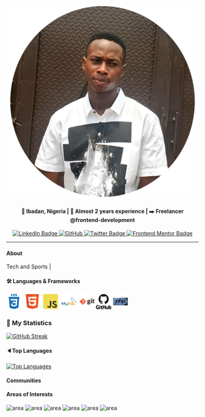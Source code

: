 <div align="center">

  <img src="images/profile.png"></img>
  
  <h4>📍 Ibadan, Nigeria | 📰 Almost 2 years experience | ✒️ Freelancer @frontend-development </h4>
  
  <div id="badges">
  <a href="https://www.linkedin.com/in/reuben-tomoloju-96348b241/">
    <img src="https://img.shields.io/badge/LinkedIn-blue?style=for-the-badge&logo=linkedin&logoColor=white" alt="LinkedIn Badge"/>
  </a>
  <a href="https://github.com/Rubylenshy">
    <img src="https://img.shields.io/badge/GITHUB-git-lightgrey?style=for-the-badge&logo=github" alt="GitHub"/>
  </a>
  <a href="https://twitter.com/tomoloj_">
    <img src="https://img.shields.io/badge/Twitter-blue?style=for-the-badge&logo=twitter&logoColor=white" alt="Twitter Badge"/>
  </a>
    <a href="https://www.frontendmentor.io/profile/Rubylenshy">
    <img src="https://img.shields.io/badge/frontendmentor-blueviolet?style=for-the-badge&logo=frontendmentor" alt="Frontend Mentor Badge"/>
  </a>
</div>
  
  
  
 </div>
<hr>

#### About

Tech and Sports | 

<!-- #### 🌱 I’m currently learning ...
#### 👯 I’m looking to collaborate on ... -->

#### 🛠️ Languages & Frameworks

<div>
  <img src="https://github.com/devicons/devicon/blob/master/icons/css3/css3-plain-wordmark.svg"  title="CSS3" alt="CSS" width="40" height="40"/>&nbsp;
  <img src="https://github.com/devicons/devicon/blob/master/icons/html5/html5-original.svg" title="HTML5" alt="HTML" width="40" height="40"/>&nbsp;
  <img src="https://github.com/devicons/devicon/blob/master/icons/javascript/javascript-original.svg" title="JavaScript" alt="JavaScript" width="40" height="40"/>&nbsp;
  <img src="https://github.com/devicons/devicon/blob/master/icons/mysql/mysql-original-wordmark.svg" title="MySQL"  alt="MySQL" width="40" height="40"/>&nbsp;
  <img src="https://github.com/devicons/devicon/blob/master/icons/git/git-original-wordmark.svg" title="Git" **alt="Git" width="40" height="40"/>
  <img src="https://github.com/devicons/devicon/blob/1119b9f84c0290e0f0b38982099a2bd027a48bf1/icons/github/github-original-wordmark.svg" title="Git" **alt="Git" width="40" height="40"/>
  <img src="https://github.com/devicons/devicon/blob/1119b9f84c0290e0f0b38982099a2bd027a48bf1/icons/php/php-original.svg" title="Php" **alt="Php" width="40" height="40"/>
</div>

### 🧮 My Statistics

[![GitHub Streak](http://github-readme-streak-stats.herokuapp.com?user=Rubylenshy&theme=dark)](https://git.io/streak-stats)
<!-- ![Reuben's GitHub stats](https://github-readme-stats.vercel.app/api?username=Rubylenshy&show_icons=true&theme=radical) -->

#### 🔈Top Languages

[![Top Languages](https://github-readme-stats.vercel.app/api/top-langs/?username=Rubylenshy&layout=compact&theme=vision-friendly-dark)](https://github.com/anuraghazra/github-readme-stats)

#### Communities

#### Areas of Interests

<div>
  <img src="https://img.shields.io/badge/Fullstack%20Development-B77020?style=flat-square&logo=appveyor" alt="area">
  <img src="https://img.shields.io/badge/React%20Developer-3353FF?style=flat-square&logo=appveyor" alt="area">
  <img src="https://img.shields.io/badge/Blockchain-brightgreen?style=flat-square&logo=appveyor" alt="area">
  <img src="https://img.shields.io/badge/Finance-A730E3?style=flat-square&logo=appveyor" alt="area">
  <img src="https://img.shields.io/badge/Available%20To%20Collaborate-E33030?style=flat-square&logo=appveyor" alt="area">
  <img src="https://img.shields.io/badge/Software%20Engineering-11879C?style=flat-square&logo=appveyor" alt="area">
</div>

